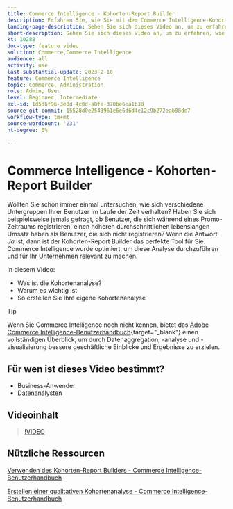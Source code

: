 ```yaml
---
title: Commerce Intelligence - Kohorten-Report Builder
description: Erfahren Sie, wie Sie mit dem Commerce Intelligence-Kohorten-Report Builder optimierte Berichte und Analysen erstellen können, die für Ihr Unternehmen relevant sind.
landing-page-description: Sehen Sie sich dieses Video an, um zu erfahren, wie Sie mit dem Commerce Intelligence-Kohorten-Report Builder optimierte, geschäftsrelevante Berichte und Analysen erstellen können.
short-description: Sehen Sie sich dieses Video an, um zu erfahren, wie Sie mit dem Commerce Intelligence-Kohorten-Report Builder optimierte, geschäftsrelevante Berichte und Analysen erstellen können.
kt: 10288
doc-type: feature video
solution: Commerce,Commerce Intelligence
audience: all
activity: use
last-substantial-update: 2023-2-10
feature: Commerce Intelligence
topic: Commerce, Administration
role: Admin, User
level: Beginner, Intermediate
exl-id: 1d5d6f96-3e0d-4c0d-a8fe-370be6ea1b38
source-git-commit: 15528d0e2543961e6e6d6d4e12c9b272eab88dc7
workflow-type: tm+mt
source-wordcount: '231'
ht-degree: 0%

---
```


# Commerce Intelligence - Kohorten-Report Builder

Wollten Sie schon immer einmal untersuchen, wie sich verschiedene Untergruppen Ihrer Benutzer im Laufe der Zeit verhalten? Haben Sie sich beispielsweise jemals gefragt, ob Benutzer, die sich während eines Promo-Zeitraums registrieren, einen höheren durchschnittlichen lebenslangen Umsatz haben als Benutzer, die sich nicht registrieren? Wenn die Antwort _Ja_ ist, dann ist der Kohorten-Report Builder das perfekte Tool für Sie. Commerce Intelligence wurde optimiert, um diese Analyse durchzuführen und für Ihr Unternehmen relevant zu machen.

In diesem Video:

- Was ist die Kohortenanalyse?
- Warum es wichtig ist
- So erstellen Sie Ihre eigene Kohortenanalyse

>[!TIP]
>
>Wenn Sie Commerce Intelligence noch nicht kennen, bietet das [Adobe Commerce Intelligence-Benutzerhandbuch](https://experienceleague.adobe.com/docs/commerce-business-intelligence/mbi/guide-overview.html?lang=de){target="_blank"} einen vollständigen Überblick, um durch Datenaggregation, -analyse und -visualisierung bessere geschäftliche Einblicke und Ergebnisse zu erzielen.

## Für wen ist dieses Video bestimmt?

- Business-Anwender
- Datenanalysten

## Videoinhalt

>[!VIDEO](https://video.tv.adobe.com/v/342407?quality=12&learn=on)

## Nützliche Ressourcen

[Verwenden des Kohorten-Report Builders - Commerce Intelligence-Benutzerhandbuch](https://experienceleague.adobe.com/docs/commerce-business-intelligence/mbi/analyze/sql/cohort-rpt-bldr.html?lang=de)

[Erstellen einer qualitativen Kohortenanalyse - Commerce Intelligence-Benutzerhandbuch](https://experienceleague.adobe.com/docs/commerce-business-intelligence/mbi/analyze/sql/create-qual-cohort-analysis.html?lang=de)
